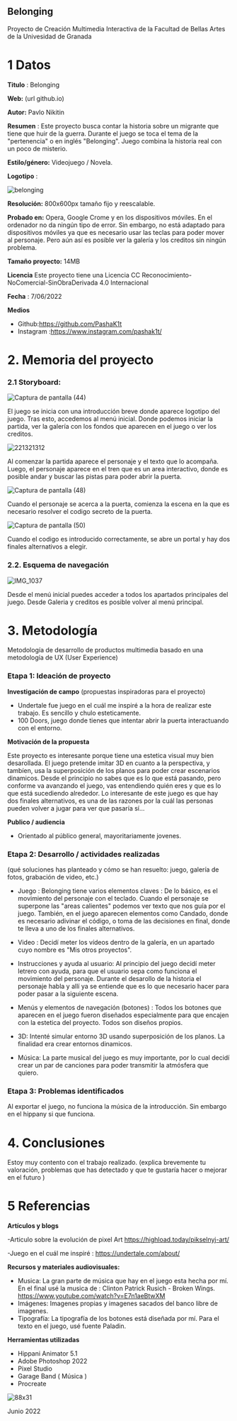 ## Belonging

Proyecto de Creación Multimedia Interactiva de la  Facultad de Bellas Artes de la Univesidad de Granada



# 1 Datos 



**Titulo** : Belonging

**Web:**   (url github.io)

**Autor:**  Pavlo Nikitin

**Resumen** : Este proyecto busca contar la historia sobre un migrante que tiene que huir de la guerra. Durante el juego se toca el tema de la "pertenencia" o en inglés "Belonging". Juego combina la historia real con un poco de misterio.

**Estilo/género:**  Videojuego / Novela.

**Logotipo** : 


![belonging](https://user-images.githubusercontent.com/106731785/172443987-63d2ed1b-2d19-49c5-8eb1-de7a1bcfa826.png)


**Resolución:** 800x600px tamaño fijo y reescalable.

**Probado en:** Opera, Google Crome y en los dispositivos móviles. En el ordenador no da ningún tipo de error. Sin embargo, no está adaptado para dispositivos móviles ya que es necesario usar las teclas para poder mover al personaje. Pero aún así es posible ver la galería y los creditos sin ningún problema.

**Tamaño proyecto:** 14MB 

**Licencia** Este proyecto tiene una Licencia CC Reconocimiento-NoComercial-SinObraDerivada 4.0 Internacional

**Fecha** : 7/06/2022

**Medios** 

- Github:https://github.com/PashaK1t
- Instagram :https://www.instagram.com/pashak1t/



# 2. Memoria del proyecto 

### 2.1 Storyboard: 

![Captura de pantalla (44)](https://user-images.githubusercontent.com/106731785/172447234-93a6f0e3-c5c7-4bab-90aa-a84b6c4e7e40.jpg)

El juego se inicia con una introducción breve donde aparece logotipo del juego. Tras esto, accedemos al menú inicial. Donde podemos iniciar la partida, ver la galería con los fondos que aparecen en el juego o ver los creditos.

![221321312](https://user-images.githubusercontent.com/106731785/172446116-eb215d7d-fcd9-4660-b443-74db554a7a2c.jpg)

Al comenzar la partida aparece el personaje y el texto que lo acompaña. Luego, el personaje aparece en el tren que es un area interactivo, donde es posible andar y buscar las pistas para poder abrir la puerta.

![Captura de pantalla (48)](https://user-images.githubusercontent.com/106731785/172445745-15aa2196-f39f-4971-b999-b85eba345c91.jpg)

Cuando el personaje se acerca a la puerta, comienza la escena en la que es necesario resolver el codigo secreto de la puerta.

![Captura de pantalla (50)](https://user-images.githubusercontent.com/106731785/172445786-860edc5f-32ff-4667-9b14-3e165dbc0ef5.jpg)

Cuando el codigo es introducido correctamente, se abre un portal y hay dos finales alternativos a elegir.

### 2.2. Esquema de navegación 


![IMG_1037](https://user-images.githubusercontent.com/106731785/172434693-c9173bf6-c83f-49f3-bdc2-5bb1288a452d.JPG)

Desde el menú inicial puedes acceder a todos los apartados principales del juego. Desde Galeria y creditos es posible volver al menú principal. 







# 3. Metodología

Metodología de desarrollo de productos multimedia basado en una metodología de UX (User Experience)



### Etapa 1: Ideación de proyecto

**Investigación de campo** (propuestas inspiradoras para el proyecto)

- Undertale fue juego en el cuál me inspiré a la hora de realizar este trabajo. Es sencillo y chulo esteticamente.
- 100 Doors, juego donde tienes que intentar abrir la puerta interactuando con el entorno. 



**Motivación de la propuesta** 

Este proyecto es interesante porque tiene una estetica visual muy bien desarollada. El juego pretende imitar 3D en cuanto a la perspectiva, y tambíen, usa la superposición de los planos para poder crear escenarios dinamicos. Desde el principio no sabes que es lo que está pasando, pero conforme va avanzando el juego, vas entendiendo quién eres y que es lo que está sucediendo alrededor. Lo interesante de este juego es que hay dos finales alternativos, es una de las razones por la cuál las personas pueden volver a jugar para ver que pasaría sí...



**Publico / audiencia**

- Orientado al público general, mayoritariamente jovenes.





### Etapa 2: Desarrollo / actividades realizadas

(qué soluciones has planteado y cómo se han resuelto: juego, galería de fotos, grabación de video, etc.)

- Juego : Belonging tiene varios elementos claves : De lo básico, es el movimiento del personaje con el teclado. Cuando el personaje se superpone las "areas calientes" podemos ver texto que nos guía por el juego. También, en el juego aparecen elementos como Candado, donde es necesario adivinar el código, o toma de las decisiones en final, donde te lleva a uno de los finales alternativos. 

- Video : Decidí meter los vídeos dentro de la galería, en un apartado cuyo nombre es "Mis otros proyectos".

- Instrucciones y ayuda al usuario: Al principio del juego decidí meter letrero con ayuda, para que el usuario sepa como funciona el movimiento del personaje. Durante el desarollo de la historia el personaje habla y allí ya se entiende que es lo que necesario hacer para poder pasar a la siguiente escena.

- Menús y elementos de navegación (botones) : Todos los botones que aparecen en el juego fueron diseñados especialmente para que encajen con la estetica del proyecto. Todos son diseños propios. 

- 3D: Intenté simular entorno 3D usando superposición de los planos. La finalidad era crear entornos dinamicos.

- Música: La parte musical del juego es muy importante, por lo cual decidí crear un par de canciones para poder transmitir la atmósfera que quiero.



### Etapa 3: Problemas identificados

Al exportar el juego, no funciona la música de la introducción. Sin embargo en el hippany si que funciona.



# 4. Conclusiones 
Estoy muy contento con el trabajo realizado.
(explica brevemente tu valoración, problemas que has detectado y que te gustaría hacer o mejorar en el futuro )







# 5 Referencias 

**Artículos y blogs** 

-Articulo sobre la evolución de pixel Art https://highload.today/pikselnyj-art/

-Juego en el cuál me inspiré : https://undertale.com/about/


**Recursos y materiales audiovisuales:**

* Musica: La gran parte de música que hay en el juego esta hecha por mí. En el final usé la musica de : Clinton Patrick Rusich - Broken Wings. https://www.youtube.com/watch?v=E7n1aeBtwXM 
* Imágenes: Imagenes propias y imagenes sacados del banco libre de imagenes.
* Tipografía: La tipografía de los botones está diseñada por mí. Para el texto en el juego, usé fuente Paladin.

**Herramientas utilizadas**

- Hippani Animator 5.1
- Adobe Photoshop 2022
- Pixel Studio
- Garage Band ( Música )
- Procreate


![88x31](https://user-images.githubusercontent.com/106731785/172371966-8b13d67d-abdb-442e-9d80-4c85de11e5f8.png)

Junio 2022
